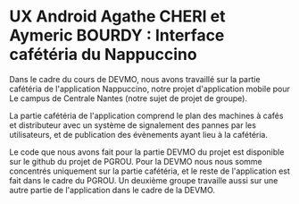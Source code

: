 # UX Android Agathe CHERI et Aymeric BOURDY : Interface cafétéria du Nappuccino

Dans le cadre du cours de DEVMO, nous avons travaillé sur la partie cafétéria de l'application Nappuccino, notre projet d'application mobile pour Le campus de Centrale Nantes (notre sujet de projet de groupe).

La partie cafétéria de l'application comprend le plan des machines à cafés et distributeur avec un système de signalement des pannes par les utilisateurs, et de publication des évènements ayant lieu à la cafétéria.

Le code que nous avons fait pour la partie DEVMO du projet est disponible sur le github du projet de PGROU. Pour la DEVMO nous nous somme concentrés uniquement sur la partie cafétéria, et le reste de l'application est fait dans le cadre du PGROU. Un deuxième groupe travaille aussi sur une autre partie de l'application dans le cadre de la DEVMO.